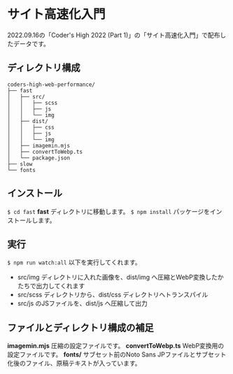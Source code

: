 # サイト高速化入門

2022.09.16の「Coder's High 2022 (Part 1)」の「サイト高速化入門」で配布したデータです。

## ディレクトリ構成
```
coders-high-web-performance/
├── fast
│   ├── src/
│   │   ├── scss
│   │   ├── js
│   │   └── img
│   ├── dist/
│   │   ├── css
│   │   ├── js
│   │   └── img
│   ├── imagemin.mjs
│   ├── convertToWebp.ts
│   └── package.json
├── slow
└── fonts
```
## インストール
`$ cd fast`
**fast** ディレクトリに移動します。
`$ npm install`
パッケージをインストールします。

## 実行
`$ npm run watch:all`
以下を実行してくれます。
- src/img ディレクトリに入れた画像を、dist/img へ圧縮とWebP変換したかたちで出力してくれます
- src/scss ディレクトリから、dist/css ディレクトリへトランスパイル
- src/js のJSファイルを、dist/js へ圧縮して出力

## ファイルとディレクトリ構成の補足
**imagemin.mjs** 圧縮の設定ファイルです。
**convertToWebp.ts** WebP変換用の設定ファイルです。
**fonts/** サブセット前のNoto Sans JPファイルとサブセット化後のファイル、原稿テキストが入っています。